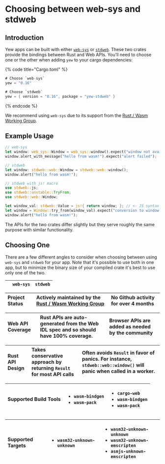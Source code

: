 # Choosing between web-sys and stdweb

## Introduction

Yew apps can be built with either [`web-sys`](https://docs.rs/web-sys) or 
[`stdweb`](https://docs.rs/stdweb). These two crates provide the bindings between Rust and Web APIs. 
You'll need to choose one or the other when adding `yew` to your cargo dependencies:

{% code title="Cargo.toml" %}
```rust
# Choose `web-sys`
yew = "0.16"

# Choose `stdweb`
yew = { version = "0.16", package = "yew-stdweb" }
```
{% endcode %}

We recommend using `web-sys` due to its support from the [Rust / Wasm Working Group](https://rustwasm.github.io/).

## Example Usage

```rust
// web-sys
let window: web_sys::Window = web_sys::window().expect("window not available");
window.alert_with_message("hello from wasm!").expect("alert failed");

// stdweb
let window: stdweb::web::Window = stdweb::web::window();
window.alert("hello from wasm!");

// stdweb with js! macro
use stdweb::js;
use stdweb::unstable::TryFrom;
use stdweb::web::Window;

let window_val: stdweb::Value = js!{ return window; }; // <- JS syntax inside!
let window = Window::try_from(window_val).expect("conversion to window failed");
window.alert("hello from wasm!");
```

The APIs for the two crates differ slightly but they serve roughly the same purpose with similar 
functionality.

## Choosing One

There are a few different angles to consider when choosing between using `web-sys` and `stdweb` for 
your app. Note that it's possible to use both in one app, but to minimize the binary size of your 
compiled crate it's best to use only one of the two.

|  | `web-sys` | `stdweb` |
| :--- | :--- | :--- |


| Project Status | Actively maintained by the [Rust / Wasm Working Group](https://rustwasm.github.io/) | No Github activity for over 4 months |
| :--- | :--- | :--- |


| Web API Coverage | Rust APIs are auto-generated from the Web IDL spec and so should have 100% coverage. | Browser APIs are added as needed by the community |
| :--- | :--- | :--- |


| Rust API Design | Takes conservative approach by returning `Result` for most API calls | Often avoids `Result` in favor of panics. For instance, `stdweb::web::window()` will panic when called in a worker. |
| :--- | :--- | :--- |


<table>
  <thead>
    <tr>
      <th style="text-align:left">Supported Build Tools</th>
      <th style="text-align:left">
        <ul>
          <li><code>wasm-bindgen</code>
          </li>
          <li><code>wasm-pack</code>
          </li>
        </ul>
      </th>
      <th style="text-align:left">
        <ul>
          <li><code>cargo-web</code>
          </li>
          <li><code>wasm-bindgen</code>
          </li>
          <li><code>wasm-pack</code>
          </li>
        </ul>
      </th>
    </tr>
  </thead>
  <tbody></tbody>
</table><table>
  <thead>
    <tr>
      <th style="text-align:left">Supported Targets</th>
      <th style="text-align:left">
        <ul>
          <li><code>wasm32-unknown-unknown</code>
          </li>
        </ul>
      </th>
      <th style="text-align:left">
        <ul>
          <li><code>wasm32-unknown-unknown</code>
          </li>
          <li><code>wasm32-unknown-emscripten</code>
          </li>
          <li><code>asmjs-unknown-emscripten</code>
          </li>
        </ul>
      </th>
    </tr>
  </thead>
  <tbody></tbody>
</table>
